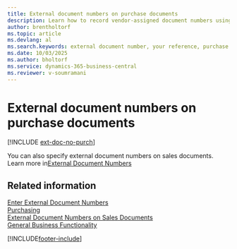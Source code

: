```yaml
---
title: External document numbers on purchase documents
description: Learn how to record vendor-assigned document numbers using the External Document Number or Your Reference fields, and understand the differences between these options.
author: brentholtorf
ms.topic: article
ms.devlang: al
ms.search.keywords: external document number, your reference, purchase order, purchase invoice, purchase credit memo, vendor document number
ms.date: 10/03/2025
ms.author: bholtorf
ms.service: dynamics-365-business-central
ms.reviewer: v-soumramani
---
```


# External document numbers on purchase documents

[!INCLUDE [ext-doc-no-purch](includes/ext-doc-no-purch.md)]

You can also specify external document numbers on sales documents. Learn more in[External Document Numbers](sales-how-invoice-sales.md#external-document-numbers)

## Related information

[Enter External Document Numbers](across-enter-external-document-numbers.md)  
[Purchasing](purchasing-manage-purchasing.md)  
[External Document Numbers on Sales Documents](sales-how-invoice-sales.md#external-document-numbers)  
[General Business Functionality](ui-across-business-areas.md)  

[!INCLUDE[footer-include](includes/footer-banner.md)]
